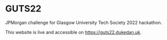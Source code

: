 # GUTS22
JPMorgan challenge for Glasgow University Tech Society 2022 hackathon. 

This website is live and accessible on https://guts22.dukedan.uk.
